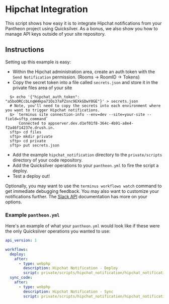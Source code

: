 # Hipchat Integration #

This script shows how easy it is to integrate Hipchat notifications from your Pantheon project using Quicksilver. As a bonus, we also show you how to manage API keys outside of your site repository.

## Instructions ##

Setting up this example is easy:

- Within the Hipchat administration area, create an auth token with the `Send Notification` permission. (Rooms -> RoomID -> Tokens)
- Copy the secret token into a file called `secrets.json` and store it in the private files area of your site

```shell
  $> echo '{"hipchat_auth_token": "a5boORCcbLnqW4kpa71Os37aPZsnc9EXkGDwY0GE"}' > secrets.json
  # Note, you'll need to copy the secrets into each environment where you want to trigger Hipchat notifications.
  $> `terminus site connection-info --env=dev --site=your-site --field=sftp_command`
      Connected to appserver.dev.d1ef01f8-364c-4b91-a8e4-f2a46f14237e.drush.in.
  sftp> cd files
  sftp> mkdir private
  sftp> cd private
  sftp> put secrets.json
```

- Add the example `hipchat_notification` directory to the `private/scripts` directory of your code repository.
- Add the Quicksilver operations to your `pantheon.yml` to fire the script a deploy.
- Test a deploy out!

Optionally, you may want to use the `terminus workflows watch` command to get immediate debugging feedback. You may also want to customize your notifications further. The [Slack API](https://api.slack.com/incoming-webhooks) documentation has more on your options.

### Example `pantheon.yml` ###

Here's an example of what your `pantheon.yml` would look like if these were the only Quicksilver operations you wanted to use:

```yaml
api_version: 1

workflows:
  deploy:
    after:
      - type: webphp
        description: Hipchat Notification - Deploy
        script: private/scripts/hipchat_notification/hipchat_notification_deploy.php
  sync_code:
    after:
      - type: webphp
        description: Hipchat Notification - Sync
        script: private/scripts/hipchat_notification/hipchat_notification_sync.php
```

